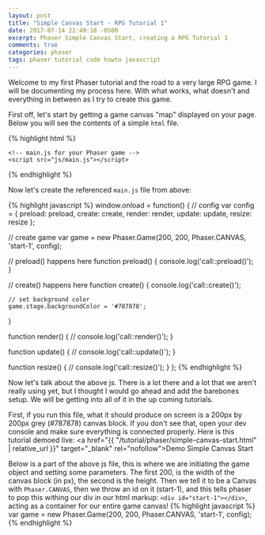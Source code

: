 ```yaml
---
layout: post
title: "Simple Canvas Start - RPG Tutorial 1"
date: 2017-07-14 22:49:18 -0500
excerpt: Phaser Simple Canvas Start, creating a RPG Tutorial 1
comments: true
categories: phaser
tags: phaser tutorial code howto javascript
---
```


Welcome to my first Phaser tutorial and the road to a very large RPG game. I will be documenting my process here. With what works, what doesn't and everything in between as I try to create this game.  

First off, let's start by getting a game canvas "map" displayed on your page. Below you will see the contents of a simple `html` file.

{% highlight html %}
<!doctype html>
<html>
  <head>
    <meta charset="UTF-8" />
    <meta http-equiv="X-UA-Compatible" content="IE=edge,chrome=1">
    <meta name="viewport" content="width=device-width, initial-scale=1">
    <title>Phaser Simple Canvas Start | RPG Tutorial 1</title>
    <script src="https://cdnjs.cloudflare.com/ajax/libs/phaser/2.6.2/phaser.min.js"></script>
  </head>
  <body>
    <!-- Canvas Map Container -->
    <div id="start-1"></div>

    <!-- main.js for your Phaser game -->
    <script src="js/main.js"></script>
  </body>
</html>
{% endhighlight %}

Now let's create the referenced `main.js` file from above:  

{% highlight javascript %}
window.onload = function() {
  // config
  var config = {
    preload: preload,
    create: create,
    render: render,
    update: update,
    resize: resize
  };

  // create game
  var game = new Phaser.Game(200, 200, Phaser.CANVAS, 'start-1', config);

  // preload() happens here
  function preload() {
    console.log('call::preload()');
  }

  // create() happens here
  function create() {
    console.log('call::create()');

    // set background color
    game.stage.backgroundColor = '#787878';
  }

  function render() {
    // console.log('call::render()');
  }

  function update() {
    // console.log('call::update()');
  }

  function resize() {
    // console.log('call::resize()');
  }
};
{% endhighlight %}

Now let's talk about the above js. There is a lot there and a lot that we aren't really using yet, but I thought I would go ahead and add the barebones setup. We will be getting into all of it in the up coming tutorials.  

First, if you run this file, what it should produce on screen is a 200px by 200px grey (#787878) canvas block. If you don't see that, open your dev console and make sure everything is connected properly. Here is this tutorial demoed live: <a href="{{ "/tutorial/phaser/simple-canvas-start.html" | relative_url }}" target="_blank" rel="nofollow">Demo Simple Canvas Start</a>  

Below is a part of the above js file, this is where we are initiating the game object and setting some parameters. The first 200, is the width of the canvas block (in px), the second is the height. Then we tell it to be a Canvas with `Phaser.CANVAS`, then we throw an id on it (start-1), and this tells phaser to pop this withing our div in our html markup: `<div id="start-1"></div>`, acting as a container for our entire game canvas!
{% highlight javascript %}
var game = new Phaser.Game(200, 200, Phaser.CANVAS, 'start-1', config);
{% endhighlight %}
